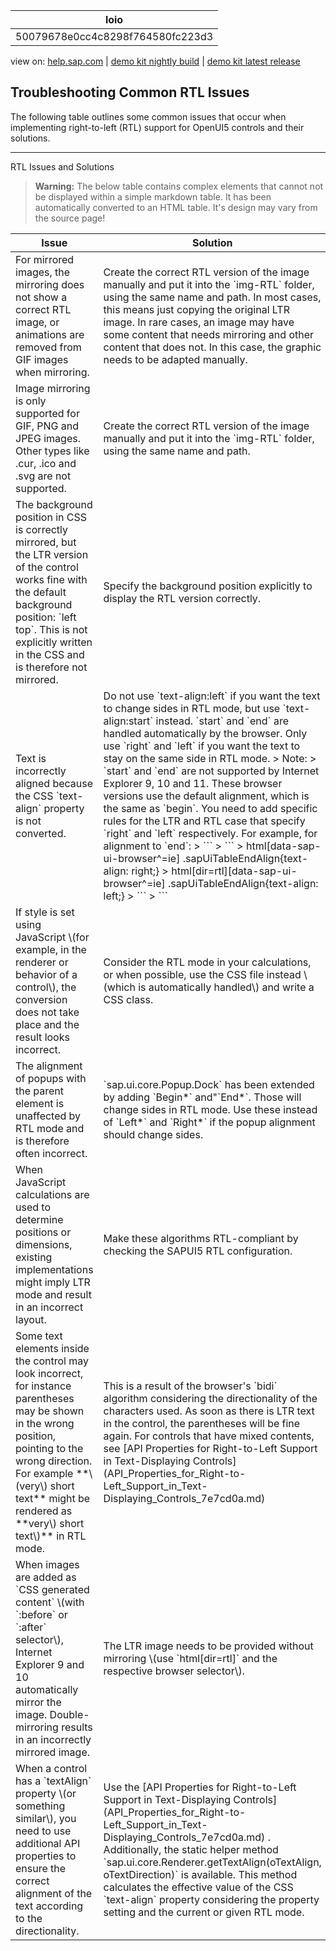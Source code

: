 | loio |
| -----|
| 50079678e0cc4c8298f764580fc223d3 |

<div id="loio">

view on: [help.sap.com](https://help.sap.com/viewer/DRAFT/3237636b137e43519a20ad5513c49ccb/latest/en-US/50079678e0cc4c8298f764580fc223d3.html) | [demo kit nightly build](https://openui5nightly.hana.ondemand.com/#/topic/50079678e0cc4c8298f764580fc223d3) | [demo kit latest release](https://openui5.hana.ondemand.com/#/topic/50079678e0cc4c8298f764580fc223d3)</div>
<!-- loio50079678e0cc4c8298f764580fc223d3 -->

## Troubleshooting Common RTL Issues

The following table outlines some common issues that occur when implementing right-to-left \(RTL\) support for OpenUI5 controls and their solutions.

***

RTL Issues and Solutions<a name="loio50079678e0cc4c8298f764580fc223d3__table_d53_pj3_ns"/>

 > **Warning:** The below table contains complex elements that cannot not be displayed within a simple markdown table. It has been automatically converted to an HTML table. It's design may vary from the source page!

<table>
	<thead>
		<tr>
			<th>Issue</th>
			<th>Solution</th>
		</tr>
	</thead>
	<tbody>
		<tr>
			<td>For mirrored images, the mirroring does not show a correct RTL image, or animations are removed from GIF images when mirroring.</td>
			<td>Create the correct RTL version of the image manually and put it into the `img-RTL` folder, using the same name and path. In most cases, this means just copying the original LTR image. In rare cases, an image may have some content that needs mirroring and other content that does not. In this case, the graphic needs to be adapted manually.</td>
		</tr>
		<tr>
			<td>Image mirroring is only supported for GIF, PNG and JPEG images. Other types like .cur, .ico and .svg are not supported.</td>
			<td>Create the correct RTL version of the image manually and put it into the `img-RTL` folder, using the same name and path.</td>
		</tr>
		<tr>
			<td>The background position in CSS is correctly mirrored, but the LTR version of the control works fine with the default background position: `left top`. This is not explicitly written in the CSS and is therefore not mirrored.</td>
			<td>Specify the background position explicitly to display the RTL version correctly.</td>
		</tr>
		<tr>
			<td>Text is incorrectly aligned because the CSS `text-align` property is not converted.</td>
			<td> Do not use `text-align:left` if you want the text to change sides in RTL mode, but use `text-align:start` instead. `start` and `end` are handled automatically by the browser. Only use `right` and `left` if you want the text to stay on the same side in RTL mode.
 > Note:
 > `start` and `end` are not supported by Internet Explorer 9, 10 and 11. These browser versions use the default alignment, which is the same as `begin`. You need to add specific rules for the LTR and RTL case that specify `right` and `left` respectively. For example, for alignment to `end`:
 > ```
 > 												```
 > html[data-sap-ui-browser^=ie] .sapUiTableEndAlign{text-align: right;} 
 >  html[dir=rtl][data-sap-ui-browser^=ie] .sapUiTableEndAlign{text-align: left;}
 > ```
 > ```
			</td>
		</tr>
		<tr>
			<td>If style is set using JavaScript \(for example, in the renderer or behavior of a control\), the conversion does not take place and the result looks incorrect.</td>
			<td>Consider the RTL mode in your calculations, or when possible, use the CSS file instead \(which is automatically handled\) and write a CSS class.</td>
		</tr>
		<tr>
			<td>The alignment of popups with the parent element is unaffected by RTL mode and is therefore often incorrect.</td>
			<td> `sap.ui.core.Popup.Dock` has been extended by adding `Begin*` and"`End*`. Those will change sides in RTL mode. Use these instead of `Left*` and `Right*` if the popup alignment should change sides.</td>
		</tr>
		<tr>
			<td>When JavaScript calculations are used to determine positions or dimensions, existing implementations might imply LTR mode and result in an incorrect layout.</td>
			<td>Make these algorithms RTL-compliant by checking the SAPUI5 RTL configuration.</td>
		</tr>
		<tr>
			<td>Some text elements inside the control may look incorrect, for instance parentheses may be shown in the wrong position, pointing to the wrong direction. For example **\(very\) short text** might be rendered as **very\) short text\)** in RTL mode.</td>
			<td>This is a result of the browser's `bidi` algorithm considering the directionality of the characters used. As soon as there is LTR text in the control, the parentheses will be fine again. For controls that have mixed contents, see [API Properties for Right-to-Left Support in Text-Displaying Controls](API_Properties_for_Right-to-Left_Support_in_Text-Displaying_Controls_7e7cd0a.md) </td>
		</tr>
		<tr>
			<td>When images are added as `CSS generated content` \(with `:before` or `:after` selector\), Internet Explorer 9 and 10 automatically mirror the image. Double-mirroring results in an incorrectly mirrored image.</td>
			<td>The LTR image needs to be provided without mirroring \(use `html[dir=rtl]` and the respective browser selector\).</td>
		</tr>
		<tr>
			<td>When a control has a `textAlign` property \(or something similar\), you need to use additional API properties to ensure the correct alignment of the text according to the directionality.</td>
			<td>Use the [API Properties for Right-to-Left Support in Text-Displaying Controls](API_Properties_for_Right-to-Left_Support_in_Text-Displaying_Controls_7e7cd0a.md) . Additionally, the static helper method `sap.ui.core.Renderer.getTextAlign(oTextAlign, oTextDirection)` is available. This method calculates the effective value of the CSS `text-align` property considering the property setting and the current or given RTL mode.</td>
		</tr>
	</tbody>
</table>
